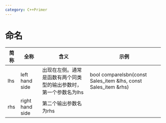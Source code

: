 ```yaml
---
category: C++Primer
---
```


# 命名

| 简称  | 全称              | 含义                                 | 示例                                                             |
| --- | --------------- | ---------------------------------- | -------------------------------------------------------------- |
| lhs | left hand side  | 出现在左侧。通常是函数有两个同类型的输出参数时，第一个参数名为lhs | bool compareIsbn(const Sales_item &lhs, const Sales_item &rhs) |
| rhs | right hand side | 第二个输出参数名为rhs                       |                                                                |
